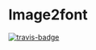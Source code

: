 # Image2font

[![travis-badge][]][travis]

[travis-badge]: https://travis-ci.org/limaconoob/Image2font.svg?branch=master&style=flat-square
[travis]: https://travis-ci.org/limaconoob/Image2font
